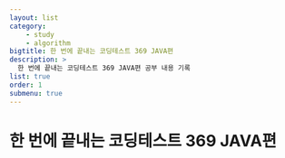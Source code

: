 ```yaml
---
layout: list
category: 
    - study
    - algorithm
bigtitle: 한 번에 끝내는 코딩테스트 369 JAVA편
description: >
  한 번에 끝내는 코딩테스트 369 JAVA편 공부 내용 기록
list: true
order: 1
submenu: true
---
```

# 한 번에 끝내는 코딩테스트 369 JAVA편



